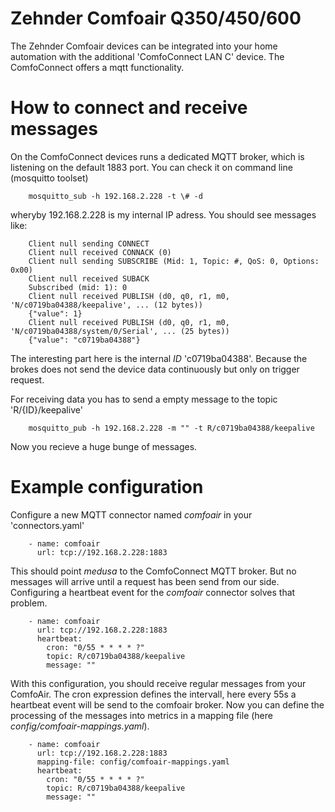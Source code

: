 # Zehnder Comfoair Q350/450/600

The Zehnder Comfoair devices can be integrated into your home automation with the 
additional 'ComfoConnect LAN C' device. The ComfoConnect offers a mqtt functionality. 


# How to connect and receive messages

On the ComfoConnect devices runs a dedicated MQTT broker, which is listening on the 
default 1883 port. You can check it on command line (mosquitto toolset)

        mosquitto_sub -h 192.168.2.228 -t \# -d

wheryby 192.168.2.228 is my internal IP adress. You should see messages like:

        Client null sending CONNECT
        Client null received CONNACK (0)
        Client null sending SUBSCRIBE (Mid: 1, Topic: #, QoS: 0, Options: 0x00)
        Client null received SUBACK
        Subscribed (mid: 1): 0
        Client null received PUBLISH (d0, q0, r1, m0, 'N/c0719ba04388/keepalive', ... (12 bytes))
        {"value": 1}
        Client null received PUBLISH (d0, q0, r1, m0, 'N/c0719ba04388/system/0/Serial', ... (25 bytes))
        {"value": "c0719ba04388"}

The interesting part here is the internal *ID* 'c0719ba04388'. Because the brokes 
does not send the device data continuously but only on trigger request. 

For receiving data you has to send a empty message to the topic 'R/{ID}/keepalive'

        mosquitto_pub -h 192.168.2.228 -m "" -t R/c0719ba04388/keepalive

Now you recieve a huge bunge of messages.

# Example configuration

Configure a new MQTT connector named *comfoair* in your 'connectors.yaml'

        - name: comfoair
          url: tcp://192.168.2.228:1883
          
This should point *medusa* to the ComfoConnect MQTT broker. But no messages will arrive 
until a request has been send from our side. Configuring a heartbeat event for the 
*comfoair* connector solves that problem.

        - name: comfoair
          url: tcp://192.168.2.228:1883
          heartbeat:
            cron: "0/55 * * * * ?"
            topic: R/c0719ba04388/keepalive
            message: ""

With this configuration, you should receive regular messages from your ComfoAir. 
The cron expression defines the intervall, here every 55s a heartbeat event will 
be send to the comfoair broker. Now you can define the processing of the messages 
into metrics in a mapping file (here *config/comfoair-mappings.yaml*).

        - name: comfoair
          url: tcp://192.168.2.228:1883
          mapping-file: config/comfoair-mappings.yaml
          heartbeat:
            cron: "0/55 * * * * ?"
            topic: R/c0719ba04388/keepalive
            message: ""


